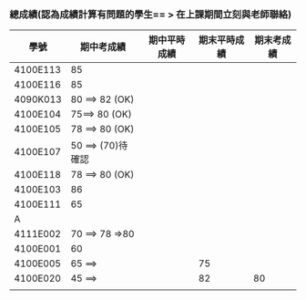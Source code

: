 ### 總成績(認為成績計算有問題的學生== > 在上課期間立刻與老師聯絡)
|學號| 期中考成績|期中平時成績|期末平時成績|期末考成績|
|---|------|---|------|------|
|  4100E113 | 85||||
| 4100E116 | 85||||
| 4090K013 | 80 ==> 82 (OK) ||||
|4100E104 | 75==> 80 (OK)  ||||
| 4100E105|78 ==> 80 (OK) ||||
|4100E107 |50 ==> (70)待確認||||
| 4100E118| 78 ==> 80 (OK) ||||
|4100E103 | 86 ||||
|4100E111  |65 ||||
| A| ||||
| 4111E002|70 ==> 78 =>80||||
| 4100E001| 60||||
|4100E005 |65 ==> ||75||
|4100E020 |45 ==> ||82|80|
| | |
